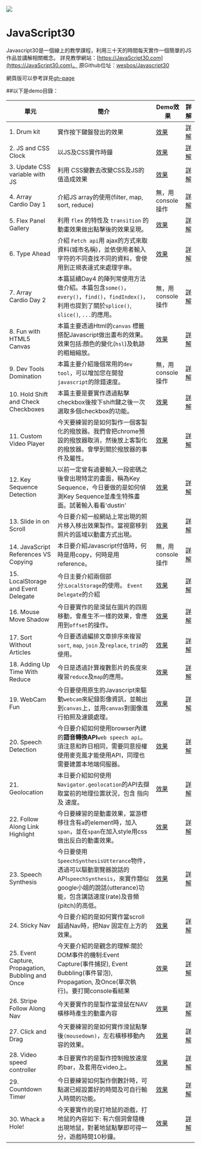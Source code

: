 ![](https://javascript30.com/images/JS3-social-share.png)

# JavaScript30

Javascript30是一個線上的教學課程，利用三十天的時間每天實作一個簡單的JS作品並講解相關概念。
詳見教學網站：[https://JavaScript30.com](https://JavaScript30.com)。
原Github位址：[wesbos/Javascript30](https://github.com/wesbos/JavaScript30)

網頁版可以參考詳見[gh-page](https://dustinhsiao21.github.io/Javascript30-dustin/)

##以下是demo目錄：

| 單元                                       | 簡介                                       | Demo效果                                   | 詳解                                       |
| ---------------------------------------- | ---------------------------------------- | ---------------------------------------- | ---------------------------------------- |
| 1. Drum kit                              | 實作按下鍵盤發出的效果                              | [效果](./01%20-%20JavaScript%20Drum%20Kit) | [詳解](https://github.com/dustinhsiao21/Javascript30-dustin/tree/master/01%20-%20JavaScript%20Drum%20Kit) |
| 2. JS and CSS Clock                      | 以JS及CSS實作時鐘                              | [效果](./02%20-%20JS%20and%20CSS%20Clock)  | [詳解](https://github.com/dustinhsiao21/Javascript30-dustin/tree/master/02%20-%20JS%20and%20CSS%20Clock) |
| 3. Update CSS variable with JS           | 利用 CSS變數去改變CSS及JS的值造成效果                  | [效果](./03%20-%20CSS%20Variables)         | [詳解](https://github.com/dustinhsiao21/Javascript30-dustin/tree/master/03%20-%20CSS%20Variables) |
| 4.  Array Cardio Day 1                   | 介紹JS array的使用(filter, map, sort, reduce) | 無，用console操作                             | [詳解](https://github.com/dustinhsiao21/Javascript30-dustin/tree/master/04%20-%20Array%20Cardio%20Day%201) |
| 5.  Flex Panel Gallery                   | 利用 `flex` 的特性及 `transition` 的動畫效果做出點擊後的效果呈現。 | [效果](./05%20-%20Flex%20Panel%20Gallery)  | [詳解](https://dustinhsiao21.github.io/Javascript30-dustin/05%20-%20Flex%20Panel%20Gallery/) |
| 6. Type Ahead                            | 介紹 `Fetch api`用 ajax的方式來取資料(城市名稱)，並依使用者輸入字符的不同查找不同的資料，會使用到正規表達式來處理字串。 | [效果](./06%20-%20Type%20Ahead)            | [詳解](https://github.com/dustinhsiao21/Javascript30-dustin/tree/master/06%20-%20Type%20Ahead) |
| 7. Array Cardio Day 2                    | 本篇延續Day4 的陣列常使用方法做介紹。本篇包含`some()`，`every()`，`find()`，`findIndex()`，利用也提到了關於`splice()`, `slice()`, `...`的應用。 | 無，用console操作                             | [詳解](https://github.com/dustinhsiao21/Javascript30-dustin/tree/master/07%20-%20Array%20Cardio%20Day%202) |
| 8.  Fun with HTML5 Canvas                | 本篇主要透過Html的`canvas` 標籤搭配Javascript做出畫布的效果。效果包括:顏色的變化(`hsl`)及軌跡的粗細縮放。 | [效果](./08%20-%20Fun%20with%20HTML5%20Canvas) | [詳解](https://github.com/dustinhsiao21/Javascript30-dustin/tree/master/08%20-%20Fun%20with%20HTML5%20Canvas) |
| 9.  Dev Tools Domination                 | 本篇主要介紹幾個常用的`dev tool`，可以增加您在開發`javascript`的除錯速度。 | 無，用console操作                             | [詳解](https://github.com/dustinhsiao21/Javascript30-dustin/tree/master/09%20-%20Dev%20Tools%20Domination) |
| 10.  Hold Shift and Check Checkboxes     | 本篇主要是要實作透過點擊checkbox後按下shift鍵之後一次選取多個checkbox的功能。 | [效果](./10%20-%20Hold%20Shift%20and%20Check%20Checkboxes) | [詳解](https://github.com/dustinhsiao21/Javascript30-dustin/tree/master/10%20-%20Hold%20Shift%20and%20Check%20Checkboxes) |
| 11. Custom Video Player                  | 今天要練習的是如何製作一個客製化的撥放器。我們會把chrome預設的撥放器取消，然後放上客製化的撥放器。會學到關於撥放器的事件及屬性。 | [效果](./11%20-%20Custom%20Video%20Player) | [詳解](https://github.com/dustinhsiao21/Javascript30-dustin/tree/master/11%20-%20Custom%20Video%20Player) |
| 12.  Key Sequence Detection              | 以前一定曾有過要輸入一段密碼之後會出現特定的畫面，稱為Key Sequence，今日要做的是如何偵測Key Sequence並產生特殊畫面。試著輸入看看'dustin' | [效果](./12%20-%20Key%20Sequence%20Detection) | [詳解](https://github.com/dustinhsiao21/Javascript30-dustin/tree/master/12%20-%20Key%20Sequence%20Detection) |
| 13.  Slide in on Scroll                  | 今日要介紹一般網站上常出現的照片移入移出效果製作。當視窗移到照片的區域以動畫方式出現。 | [效果](./13%20-%20Slide%20in%20on%20Scroll) | [詳解](https://github.com/dustinhsiao21/Javascript30-dustin/tree/master/13%20-%20Slide%20in%20on%20Scroll) |
| 14.  JavaScript References VS Copying    | 本日要介紹Javascript付值時，何時是用copy，何時是用reference。 | 無，用console操作                             | [詳解](https://github.com/dustinhsiao21/Javascript30-dustin/tree/master/14%20-%20JavaScript%20References%20VS%20Copying) |
| 15. LocalStorage and Event Delegate      | 今日主要介紹兩個部分:`LocalStorage`的使用。  `Event Delegate`的介紹 | [效果](./15%20-%20LocalStorage)            | [詳解](https://github.com/dustinhsiao21/Javascript30-dustin/tree/master/15%20-%20LocalStorage) |
| 16. Mouse Move Shadow                    | 今日要實作的是滑鼠在圖片的四周移動，會產生不一樣的效果，會應用到`offset`的操作。 | [效果](./16%20-%20Mouse%20Move%20Shadow)   | [詳解](https://github.com/dustinhsiao21/Javascript30-dustin/tree/master/16%20-%20Mouse%20Move%20Shadow) |
| 17. Sort Without Articles                | 今日要透過編排文章排序來複習`sort`, `map`, `join` 及`replace`, `trim`的使用。 | [效果](./17%20-%20Sort%20Without%20Articles) | [詳解](https://github.com/dustinhsiao21/Javascript30-dustin/tree/master/17%20-%20Sort%20Without%20Articles) |
| 18. Adding Up Time With Reduce           | 今日是透過計算複數影片的長度來複習`reduce`及`map`的應用。      | [效果](./18%20-%20Adding%20Up%20Times%20with%20Reduce) | [詳解](https://github.com/dustinhsiao21/Javascript30-dustin/tree/master/18%20-%20Adding%20Up%20Times%20with%20Reduce) |
| 19. WebCam Fun                           | 今日要使用原生的Javascript來驅動`webcam`來紀錄影像資訊，並輸出到`canvas`上，並用`canvas`對圖像進行拍照及濾鏡處理。 | [效果](./19%20-%20Webcam%20Fun)            | [詳解](https://github.com/dustinhsiao21/Javascript30-dustin/tree/master/19%20-%20Webcam%20Fun) |
| 20. Speech Detection                     | 今日要介紹如何使用browser內建的**語音轉換API**`web speech api`。須注意和昨日相同，需要同意授權使用麥克風才能使用API，同理也需要建置本地端伺服器。 | [效果](./20%20-%20Speech%20Detection)      | [詳解](https://github.com/dustinhsiao21/Javascript30-dustin/tree/master/20%20-%20Speech%20Detection) |
| 21. Geolocation                          | 本日要介紹如何使用`Navigator.geolocation`的API去擷取當前的地理位置狀況，包含 指向 及 速度。 | [效果](./21%20-%20Geolocation)             | [詳解](https://github.com/dustinhsiao21/Javascript30-dustin/tree/master/21%20-%20Geolocation) |
| 22. Follow Along Link Highlight          | 今日要練習的是動畫效果，當游標移往含有`a`的element時，加入`span`，並在`span`在加入style用css做出反白的動畫效果。 | [效果](./22%20-%20Follow%20Along%20Link%20Highlighter) | [詳解](https://github.com/dustinhsiao21/Javascript30-dustin/tree/master/22%20-%20Follow%20Along%20Link%20Highlighter) |
| 23. Speech Synthesis                     | 今日要使用`SpeechSynthesisUtterance`物件，透過可以驅動瀏覽器說話的API`speechSynthesis`，來實作類似google小姐的說話(utterance)功能，包含講話速度(rate)及音頻(pitch)的高低。 | [效果](./23%20-%20Speech%20Synthesis)      | [詳解](https://github.com/dustinhsiao21/Javascript30-dustin/tree/master/23%20-%20Speech%20Synthesis) |
| 24. Sticky Nav                           | 今日要介紹的是如何實作當scroll超過Nav時，把Nav 固定在上方的效果。  | [效果](./24%20-%20Sticky%20Nav)            | [詳解](https://github.com/dustinhsiao21/Javascript30-dustin/tree/master/24%20-%20Sticky%20Nav) |
| 25. Event Capture, Propagation, Bubbling and Once | 今天要介紹的是觀念的理解:關於DOM事件的機制:Event Capture(事件捕捉), Event Bubbling(事件冒泡), Propagation, 及Once(單次執行)。要打開console看結果 | [效果](./25%20-%20Event%20Capture%2C%20Propagation%2C%20Bubbling%20and%20Once) | [詳解](https://github.com/dustinhsiao21/Javascript30-dustin/tree/master/25%20-%20Event%20Capture%2C%20Propagation%2C%20Bubbling%20and%20Once) |
| 26. Stripe Follow Along Nav              | 今天要實作的是製作當滑鼠在NAV橫移時產生的動畫內容               | [效果](./26%20-%20Stripe%20Follow%20Along%20Nav) | [詳解](https://github.com/dustinhsiao21/Javascript30-dustin/tree/master/26%20-%20Stripe%20Follow%20Along%20Nav) |
| 27. Click and Drag                       | 今天要練習的是如何實作滑鼠點擊後`(mousedown)`，左右橫移移動內容的效果。 | [效果](./27%20-%20Click%20and%20Drag)      | [詳解](https://github.com/dustinhsiao21/Javascript30-dustin/tree/master/27%20-%20Click%20and%20Drag) |
| 28. Video speed controller               | 本日要實作的是製作控制撥放速度的bar，及套用在video上。          | [效果](./28%20-%20Video%20Speed%20Controller) | [詳解](https://github.com/dustinhsiao21/Javascript30-dustin/tree/master/28%20-%20Video%20Speed%20Controller) |
| 29. Countdown Timer                      | 今日要練習如何製作倒數計時，可點選已經設置好的時間及可自行輸入時間的功能。    | [效果](./29%20-%20Countdown%20Timer)       | [詳解](https://github.com/dustinhsiao21/Javascript30-dustin/tree/master/29%20-%20Countdown%20Timer) |
| 30. Whack a Hole!                        | 今天要實作的是打地鼠的遊戲，打地鼠的內容如下: 有六個洞會隨機出現地鼠，對著地鼠點擊即可得一分，遊戲時間10秒鐘。 | [效果](./30%20-%20Whack%20A%20Mole)        | [詳解](https://github.com/dustinhsiao21/Javascript30-dustin/tree/master/30%20-%20Whack%20A%20Mole) |
